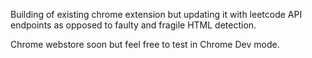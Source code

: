 ﻿Building of existing chrome extension but updating it with leetcode API endpoints as opposed to faulty and fragile HTML detection.

Chrome webstore soon but feel free to test in Chrome Dev mode.